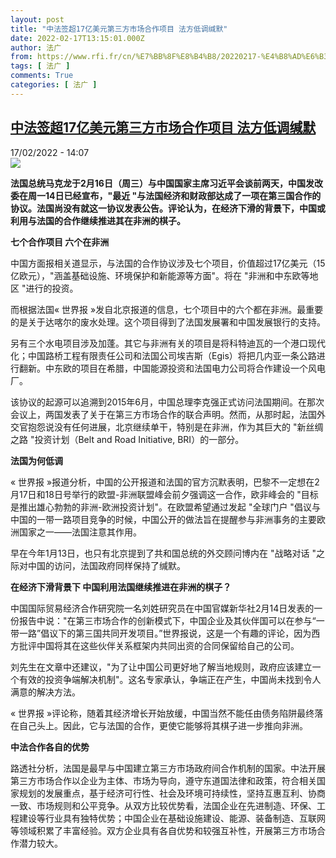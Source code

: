 ```yaml
---
layout: post
title: "中法签超17亿美元第三方市场合作项目 法方低调缄默"
date: 2022-02-17T13:15:01.000Z
author: 法广
from: https://www.rfi.fr/cn/%E7%BB%8F%E8%B4%B8/20220217-%E4%B8%AD%E6%B3%95%E7%AD%BE%E8%B6%8517%E4%BA%BF%E7%BE%8E%E5%85%83%E7%AC%AC%E4%B8%89%E6%96%B9%E5%B8%82%E5%9C%BA%E5%90%88%E4%BD%9C%E9%A1%B9%E7%9B%AE-%E6%B3%95%E6%96%B9%E4%BD%8E%E8%B0%83%E7%BC%84%E9%BB%98
tags: [ 法广 ]
comments: True
categories: [ 法广 ]
---
```

<!--1645103701000-->
[中法签超17亿美元第三方市场合作项目 法方低调缄默](https://www.rfi.fr/cn/%E7%BB%8F%E8%B4%B8/20220217-%E4%B8%AD%E6%B3%95%E7%AD%BE%E8%B6%8517%E4%BA%BF%E7%BE%8E%E5%85%83%E7%AC%AC%E4%B8%89%E6%96%B9%E5%B8%82%E5%9C%BA%E5%90%88%E4%BD%9C%E9%A1%B9%E7%9B%AE-%E6%B3%95%E6%96%B9%E4%BD%8E%E8%B0%83%E7%BC%84%E9%BB%98)
------

<div>
<div>17/02/2022 - 14:07</div><img src="https://s.rfi.fr/media/display/bc863e54-162d-11ea-96d5-005056a99247/w:1280/p:16x9/2015-07-02_FRANCE-CHINAToulouse.JPG"><p><strong>                    法国总统马克龙于2月16日（周三）与中国国家主席习近平会谈前两天，中国发改委在周一14日已经宣布，"最近 "与法国经济和财政部达成了一项在第三国合作的协议。法国尚没有就这一协议发表公告。评论认为，在经济下滑的背景下，中国或利用与法国的合作继续推进其在非洲的棋子。                </strong></p><div >                    <p><strong>七个合作项目 六个在非洲</strong></p><p>中国方面报相关道显示，与法国的合作协议涉及七个项目，价值超过17亿美元（15亿欧元），"涵盖基础设施、环境保护和新能源等方面"。将在 "非洲和中东欧等地区 "进行的投资。</p><p>而根据法国« 世界报 »发自北京报道的信息，七个项目中的六个都在非洲。最重要的是关于达喀尔的废水处理。这个项目得到了法国发展署和中国发展银行的支持。</p><p>另有三个水电项目涉及加蓬。其它与非洲有关的项目是将科特迪瓦的一个港口现代化；中国路桥工程有限责任公司和法国公司埃吉斯（Egis）将把几内亚一条公路进行翻新。中东欧的项目在希腊，中国能源投资和法国电力公司将合作建设一个风电厂。</p><p>该协议的起源可以追溯到2015年6月，中国总理李克强正式访问法国期间。在那次会议上，两国发表了关于在第三方市场合作的联合声明。然而，从那时起，法国外交官抱怨说没有任何进展，北京继续单干，特别是在非洲，作为其巨大的 "新丝绸之路 "投资计划（Belt and Road Initiative, BRI）的一部分。</p><p><strong>法国为何低调</strong></p><p>« 世界报 »报道分析，中国的公开报道和法国的官方沉默表明，巴黎不一定想在2月17日和18日号举行的欧盟-非洲联盟峰会前夕强调这一合作，欧非峰会的 "目标是推出雄心勃勃的非洲-欧洲投资计划"。在欧盟希望通过发起 "全球门户 "倡议与中国的一带一路项目竞争的时候，中国公开的做法旨在提醒参与非洲事务的主要欧洲国家之一——法国注意其作用。</p><p>早在今年1月13日，也只有北京提到了共和国总统的外交顾问博内在 "战略对话 "之际对中国的访问，法国政府同样保持了缄默。</p><p><strong>在经济下滑背景下 中国利用法国继续推进在非洲的棋子？</strong></p><p>中国国际贸易经济合作研究院一名刘姓研究员在中国官媒新华社2月14日发表的一份报告中说："在第三市场合作的创新模式下，中国企业及其伙伴国可以在参与“一带一路”倡议下的第三国共同开发项目。”世界报说，这是一个有趣的评论，因为西方批评中国将其在这些伙伴关系框架内共同出资的合同保留给自己的公司。</p><p>刘先生在文章中还建议，"为了让中国公司更好地了解当地规则，政府应该建立一个有效的投资争端解决机制"。这名专家承认，争端正在产生，中国尚未找到令人满意的解决方法。</p><p>« 世界报 »评论称，随着其经济增长开始放缓，中国当然不能任由债务陷阱最终落在自己头上。因此，它与法国的合作，更使它能够将其棋子进一步推向非洲。</p><p><strong>中法合作各自的优势</strong></p><p>路透社分析，法国是最早与中国建立第三方市场政府间合作机制的国家。中法开展第三方市场合作以企业为主体、市场为导向，遵守东道国法律和政策，符合相关国家规划的发展重点，基于经济可行性、社会及环境可持续性，坚持互惠互利、协商一致、市场规则和公平竞争。从双方比较优势看，法国企业在先进制造、环保、工程建设等行业具有独特优势；中国企业在基础设施建设、能源、装备制造、互联网等领域积累了丰富经验。双方企业具有各自优势和较强互补性，开展第三方市场合作潜力较大。</p>                                            <div data-selfpromo-newsletter>    </div>    <div data-selfpromo-app>    </div>                </div>
</div>
